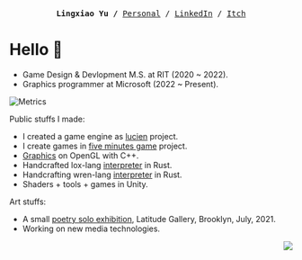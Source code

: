 <p><pre align="center">
<strong>Lingxiao Yu /</strong> <a href="https://khn190.github.io/">Personal</a> / <a href="https://www.linkedin.com/in/凌霄-余-587483123/">LinkedIn</a> / <a href="https://knh190.itch.io">Itch</a>
</pre></p>

# Hello 🌙 

* Game Design & Devlopment M.S. at RIT (2020 ~ 2022). 
* Graphics programmer at Microsoft (2022 ~ Present).

![Metrics](https://metrics.lecoq.io/KHN190?template=classic&base.metadata=0&achievements=1&base.indepth=false&base.hireable=false&achievements.threshold=C&achievements.secrets=true&achievements.display=compact&achievements.limit=0&config.timezone=America%2FNew_York)

Public stuffs I made:
- I created a game engine as [lucien](https://github.com/LuciEngine) project.
- I create games in [five minutes game](https://github.com/5-mins-games) project.
- [Graphics](https://github.com/KHN190/IGME-740) on OpenGL with C++.
- Handcrafted lox-lang [interpreter](https://github.com/KHN190/rlox) in Rust.
- Handcrafting wren-lang [interpreter](https://github.com/KHN190/Starling) in Rust.
- Shaders + tools + games in Unity.

Art stuffs:
- A small [poetry solo exhibition](https://latitudegalleryny.com/blogs/exhibitons/lingxiao-eyes-of-dragonfly), Latitude Gallery, Brooklyn, July, 2021.
- Working on new media technologies.

<img src="https://github-readme-stats.vercel.app/api?username=KHN190&show_icons=true" align="right">
